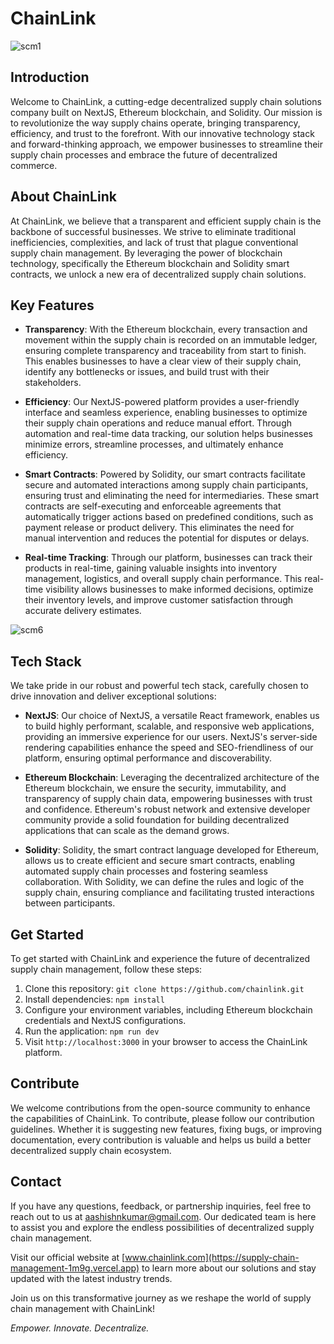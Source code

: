# ChainLink

![scm1](https://github.com/AashishNandakumar/Supply-Chain-Management/assets/98106129/35f61a19-c4ed-458b-9384-bf48239d7224)


## Introduction

Welcome to ChainLink, a cutting-edge decentralized supply chain solutions company built on NextJS, Ethereum blockchain, and Solidity. Our mission is to revolutionize the way supply chains operate, bringing transparency, efficiency, and trust to the forefront. With our innovative technology stack and forward-thinking approach, we empower businesses to streamline their supply chain processes and embrace the future of decentralized commerce.

## About ChainLink

At ChainLink, we believe that a transparent and efficient supply chain is the backbone of successful businesses. We strive to eliminate traditional inefficiencies, complexities, and lack of trust that plague conventional supply chain management. By leveraging the power of blockchain technology, specifically the Ethereum blockchain and Solidity smart contracts, we unlock a new era of decentralized supply chain solutions.

## Key Features

- **Transparency**: With the Ethereum blockchain, every transaction and movement within the supply chain is recorded on an immutable ledger, ensuring complete transparency and traceability from start to finish. This enables businesses to have a clear view of their supply chain, identify any bottlenecks or issues, and build trust with their stakeholders.

- **Efficiency**: Our NextJS-powered platform provides a user-friendly interface and seamless experience, enabling businesses to optimize their supply chain operations and reduce manual effort. Through automation and real-time data tracking, our solution helps businesses minimize errors, streamline processes, and ultimately enhance efficiency.

- **Smart Contracts**: Powered by Solidity, our smart contracts facilitate secure and automated interactions among supply chain participants, ensuring trust and eliminating the need for intermediaries. These smart contracts are self-executing and enforceable agreements that automatically trigger actions based on predefined conditions, such as payment release or product delivery. This eliminates the need for manual intervention and reduces the potential for disputes or delays.

- **Real-time Tracking**: Through our platform, businesses can track their products in real-time, gaining valuable insights into inventory management, logistics, and overall supply chain performance. This real-time visibility allows businesses to make informed decisions, optimize their inventory levels, and improve customer satisfaction through accurate delivery estimates.

![scm6](https://github.com/AashishNandakumar/Supply-Chain-Management/assets/98106129/f2e0f190-d767-4b0a-b42a-9750b3ddb151)


## Tech Stack

We take pride in our robust and powerful tech stack, carefully chosen to drive innovation and deliver exceptional solutions:

- **NextJS**: Our choice of NextJS, a versatile React framework, enables us to build highly performant, scalable, and responsive web applications, providing an immersive experience for our users. NextJS's server-side rendering capabilities enhance the speed and SEO-friendliness of our platform, ensuring optimal performance and discoverability.

- **Ethereum Blockchain**: Leveraging the decentralized architecture of the Ethereum blockchain, we ensure the security, immutability, and transparency of supply chain data, empowering businesses with trust and confidence. Ethereum's robust network and extensive developer community provide a solid foundation for building decentralized applications that can scale as the demand grows.

- **Solidity**: Solidity, the smart contract language developed for Ethereum, allows us to create efficient and secure smart contracts, enabling automated supply chain processes and fostering seamless collaboration. With Solidity, we can define the rules and logic of the supply chain, ensuring compliance and facilitating trusted interactions between participants.

## Get Started

To get started with ChainLink and experience the future of decentralized supply chain management, follow these steps:

1. Clone this repository: `git clone https://github.com/chainlink.git`
2. Install dependencies: `npm install`
3. Configure your environment variables, including Ethereum blockchain credentials and NextJS configurations.
4. Run the application: `npm run dev`
5. Visit `http://localhost:3000` in your browser to access the ChainLink platform.

## Contribute

We welcome contributions from the open-source community to enhance the capabilities of ChainLink. To contribute, please follow our contribution guidelines. Whether it is suggesting new features, fixing bugs, or improving documentation, every contribution is valuable and helps us build a better decentralized supply chain ecosystem.

## Contact

If you have any questions, feedback, or partnership inquiries, feel free to reach out to us at aashishnkumar@gmail.com. Our dedicated team is here to assist you and explore the endless possibilities of decentralized supply chain management.

Visit our official website at [www.chainlink.com](https://supply-chain-management-1m9g.vercel.app) to learn more about our solutions and stay updated with the latest industry trends.

Join us on this transformative journey as we reshape the world of supply chain management with ChainLink!

*Empower. Innovate. Decentralize.*
